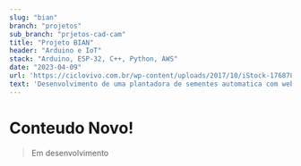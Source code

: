 ```yaml
---
slug: "bian"
branch: "projetos"
sub_branch: "prjetos-cad-cam"
title: "Projeto BIAN"
header: "Arduino e IoT"
stack: "Arduino, ESP-32, C++, Python, AWS"
date: "2023-04-09"
url: 'https://ciclovivo.com.br/wp-content/uploads/2017/10/iStock-176878614.jpg'
text: 'Desenvolvimento de uma plantadora de sementes automatica com webserver e reconhecimento de estágio de evolução das plantinhas'
---
```


# Conteudo Novo!

> Em desenvolvimento 